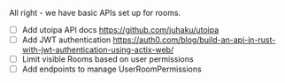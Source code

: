 All right - we have basic APIs set up for rooms. 

- [ ] Add utoipa API docs https://github.com/juhaku/utoipa
- [ ] Add JWT authentication https://auth0.com/blog/build-an-api-in-rust-with-jwt-authentication-using-actix-web/
- [ ] Limit visible Rooms based on user permissions
- [ ] Add endpoints to manage UserRoomPermissions